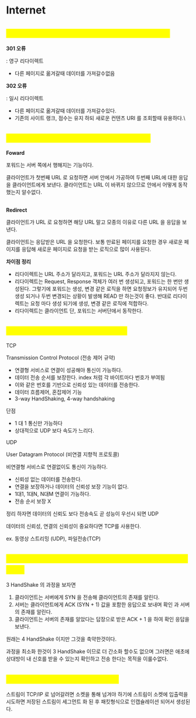 # Internet

## <mark style="color:yellow;">301과 302 상태 코드의 의미와 차이는 무엇인가요?</mark>

**301 오류**&#x20;

:  영구 리다이렉트

* 다른 페이지로 옮겨갈때 데이터를 가져갈수없음



**302 오류**

: 일시 리다이렉트 &#x20;

* 다른 페이지로 옮겨갈때 데이터를 가져갈수있다.
* 기존의 사이트 랭크, 점수는 유지 하되 새로운 컨텐츠 URI 를 조회할때 유용하다.\\





## <mark style="color:yellow;">Forward 와 Redirect의 차이는 무엇인가요?</mark>

**Foward**&#x20;

포워드는 서버 쪽에서 행해지는 기능이다.&#x20;

클라이언트가 첫번째 URL 로 요청하면 서버 안에서 가공하여 두번째 URL에 대한 응답을 클라이언트에게 보낸다. 클라이언트는 URL 이 바뀌지 않으므로 안에서 어떻게 동작했는지 알수없다.



\
**Redirect**

클라이언트가 URL 로 요청하면 해당 URL 말고 모종의 이유로 다른 URL 을 응답을 보낸다.

클라이언트는 응답받은 URL 을 요청한다. 보통 만료된 페이지를 요청한 경우 새로운 페이지를 응답해 새로운 페이지로 요청을 받는 로직으로 많이 사용된다.



**차이점 정리**

* 리다이렉트는 URL 주소가 달라지고, 포워드는 URL 주소가 달라지지 않는다.
* 리다이렉트는 Request, Response 객체가 여러 번 생성되고, 포워드는 한 번만 생성된다. 그렇기에 포워드는 생성, 변경 같은 로직을 하면 요청정보가 유지되어 두번 생성 되거나 두번 변경되는 상황이 발생해 READ 만 하는것이 좋다. 반대로 리다이렉트는 요청 마다 생성 되기에 생성, 변경 같은 로직에 적합하다.
* 리다이렉트는 클라이언트 단, 포워드는 서버단에서 동작한다.

## <mark style="color:yellow;">TCP 와 UDP 의 차이점을 말해주세요.</mark>



TCP&#x20;

Transmission Control Protocol (전송 제어 규약)

* 연결형 서비스로 연결이 성공해야 통신이 가능하다.
* 데이터 전송 순서를 보장한다. index 처럼 각 바이트마다 번호가 부여됨
* 이와 같은 번호를 기반으로 신뢰성 있는 데이터를 전송한다.
* 데이터 흐름제어, 혼잡제어 기능
* 3-way HandShaking, 4-way handshaking

단점

* 1 대 1 통신만 가능하다
* 상대적으로 UDP 보다 속도가 느리다.



UDP&#x20;

User Datagram Protocol (비연결 지향적 프로토콜)

비연결형 서비스로 연결없이도 통신이 가능하다.



* 신뢰성  없는 데이터를 전송한다.
* 연결을 보장하거나 데이터의 신뢰성 보장 기능이 없다.
* 1대1, 1대N, N대M 연결이 가능하다.
* 전송 순서 보장 X



정리 하자면 데이터의 신뢰도 보다 전송속도 곧 성능이 우선시 되면 UDP

데이터의 신뢰성, 연결의 신뢰성이 중요하다면 TCP를 사용한다.

ex. 동영상 스트리밍 (UDP),  파일전송(TCP)



## <mark style="color:yellow;">왜  TCP는 3 handshakes를 필요로 하나요? 왜 2개가 아니죠?</mark>



3 HandShake 의 과정을 보자면

1. 클라이언트는 서버에게 SYN 을 전송해 클라이언트의 존재를 알린다.&#x20;
2. 서버는 클라이언트에게 ACK (SYN + 1) 값을 포함한 응답으로 보내며 확인 과 서버의 존재를 알린다.
3. 클라이언트는 서버의 존재를 알았다는 답장으로 받은 ACK + 1 을 하여 확인 응답을 보낸다.

원래는 4 HandShake 이지만 그것을 축약한것이다.

과정을 최소화 한것이 3 HandShake 이므로 더 간소화 할수도 없으며 그러면은 애초에 상대방이 내 신호를 받을 수 있는지 확인하고 전송 한다는 목적을 이룰수없다.



## <mark style="color:yellow;">Tcp Packet은 어떻게 생성되나요?</mark>

스트림이 TCP/IP 로 넘어갈려면 소켓을 통해 넘겨야 하기에 스트림이 소켓에 입출력을 시도하면 저장된 스트림이 세그먼트 화 된 후 패킷형식으로 인캡슐레이션 되어서 생성된다.

